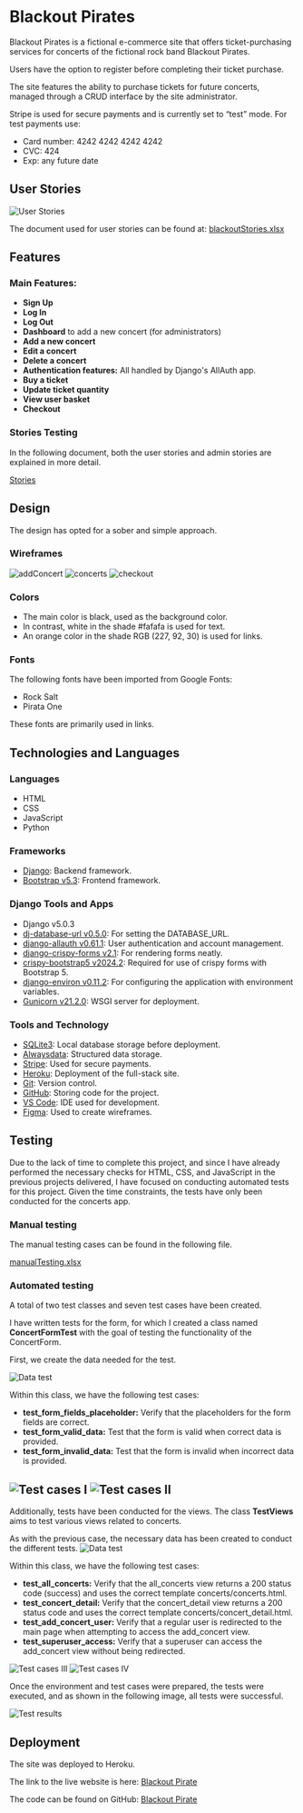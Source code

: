 # Blackout Pirates

Blackout Pirates is a fictional e-commerce site that offers ticket-purchasing services for concerts of the fictional rock band Blackout Pirates.

Users have the option to register before completing their ticket purchase.

The site features the ability to purchase tickets for future concerts, 
managed through a CRUD interface by the site administrator.

Stripe is used for secure payments and is currently set to “test” mode. For test payments use:
- Card number: 4242 4242 4242 4242
- CVC: 424
- Exp: any future date

## User Stories

![User Stories](documentation/images/userStories.jpg)

The document used for user stories can be found at: [blackoutStories.xlsx](documentation/blackoutStories.xlsx)

## Features

### Main Features:

- **Sign Up**
- **Log In**
- **Log Out**
- **Dashboard** to add a new concert (for administrators)
- **Add a new concert**
- **Edit a concert**
- **Delete a concert**
- **Authentication features:** All handled by Django's AllAuth app.
- **Buy a ticket**
- **Update ticket quantity**
- **View user basket**
- **Checkout**

### Stories Testing

In the following document, both the user stories and admin stories are explained in more detail.

[Stories](Stories.md)



## Design
The design has opted for a sober and simple approach.

### Wireframes

![addConcert](documentation/images/wireframes/addConcert.jpg)
![concerts](documentation/images/wireframes/concerts.jpg)
![checkout](documentation/images/wireframes/checkout.jpg)

### Colors

* The main color is black, used as the background color.  
* In contrast, white in the shade #fafafa is used for text.   
* An orange color in the shade RGB (227, 92, 30) is used for links.

### Fonts
The following fonts have been imported from Google Fonts:

* Rock Salt
* Pirata One

These fonts are primarily used in links.

## Technologies and Languages

### Languages
- HTML
- CSS
- JavaScript
- Python

### Frameworks
- [Django](https://www.djangoproject.com/): Backend framework.
- [Bootstrap v5.3](https://getbootstrap.com/): Frontend framework.

### Django Tools and Apps
- Django v5.0.3
- [dj-database-url v0.5.0](https://pypi.org/project/dj-database-url/): For setting the DATABASE_URL.
- [django-allauth v0.61.1](https://docs.allauth.org/en/latest/): User authentication and account management.
- [django-crispy-forms v2.1](https://django-crispy-forms.readthedocs.io/en/latest/): For rendering forms neatly.
- [crispy-bootstrap5 v2024.2](https://pypi.org/project/crispy-bootstrap5/): Required for use of crispy forms with Bootstrap 5.
- [django-environ v0.11.2](https://django-environ.readthedocs.io/en/latest/): For configuring the application with environment variables.
- [Gunicorn v21.2.0](https://docs.djangoproject.com/en/4.2/howto/deployment/wsgi/gunicorn/): WSGI server for deployment.

### Tools and Technology

- [SQLite3](https://www.sqlite.org/index.html): Local database storage before deployment.
- [Alwaysdata](https://www.alwaysdata.com.com/): Structured data storage.
- [Stripe](https://stripe.com/gb): Used for secure payments.
- [Heroku](https://dashboard.heroku.com/): Deployment of the full-stack site.
- [Git](https://git-scm.com/): Version control.
- [GitHub](https://github.com/): Storing code for the project.
- [VS Code](https://code.visualstudio.com/): IDE used for development.
- [Figma](https://www.figma.com/): Used to create wireframes.


## Testing

Due to the lack of time to complete this project, and since I have already performed the necessary checks for HTML, CSS, and JavaScript in the previous projects delivered, I have focused on conducting automated tests for this project. Given the time constraints, the tests have only been conducted for the concerts app.


### Manual testing

The manual testing cases can be found in the following file.

[manualTesting.xlsx](documentation/manualTesting.xlsx)

### Automated testing

A total of two test classes and seven test cases have been created.

I have written tests for the form, for which I created a class named **ConcertFormTest** with the goal of testing the functionality of the ConcertForm.

First, we create the data needed for the test.

![Data test](documentation/images/testing/test1.jpg)

Within this class, we have the following test cases:

* **test_form_fields_placeholder:** Verify that the placeholders for the form fields are correct.
* **test_form_valid_data:** Test that the form is valid when correct data is provided.
* **test_form_invalid_data:** Test that the form is invalid when incorrect data is provided.

![Test cases I](documentation/images/testing/test2.jpg)
![Test cases II](documentation/images/testing/test3.jpg)
---  
Additionally, tests have been conducted for the views. 
The class **TestViews** aims to test various views related to concerts.

As with the previous case, the necessary data has been created to conduct the different tests.
![Data test](documentation/images/testing/test1.2.jpg)

Within this class, we have the following test cases:

* **test_all_concerts:** Verify that the all_concerts view returns a 200 status code (success) and uses the correct template concerts/concerts.html.
* **test_concert_detail:** Verify that the concert_detail view returns a 200 status code and uses the correct template concerts/concert_detail.html.
* **test_add_concert_user:** Verify that a regular user is redirected to the main page when attempting to access the add_concert view.
* **test_superuser_access:** Verify that a superuser can access the add_concert view without being redirected. 

![Test cases III](documentation/images/testing/test2.2.jpg)
![Test cases IV](documentation/images/testing/test3.2.jpg)

Once the environment and test cases were prepared, the tests were executed, and as shown in the following image, all tests were successful.

![Test results](documentation/images/testing/automatedTest.jpg)

## Deployment

The site was deployed to Heroku.

The link to the live website is here: [Blackout Pirate]()

The code can be found on GitHub: [Blackout Pirate](https://github.com/devjldp/blackout-pirates)